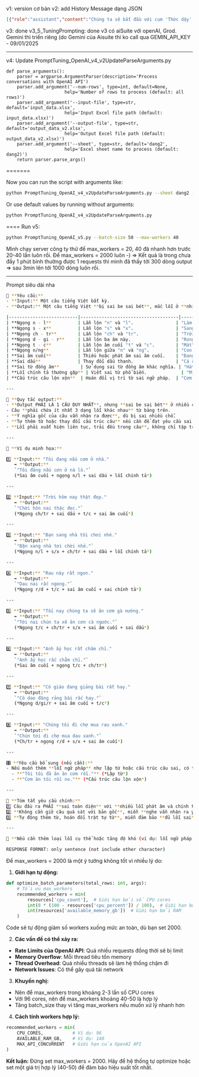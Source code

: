 v1: version cơ bản 
v2: add History Message dạng JSON 
```JSON
[{"role":"assistant","content":"Chúng ta sẽ bắt đầu với cụm 'Thức dậy'. Hãy cùng mình nói cụm 'Thức dậy' bằng tiếng anh nha"},{"role":"user","content":"À, 'Brush teeth' hả?"},{"role":"assistant","content":"Nghe thú vị thế. Nhưng trước tiên cùng nhắc lại cụm 'Thức dậy' trước nhen: 'Wake up'"},{"role":"user","content":"wake up"},{"role":"assistant","content":"Đúng rồi, giờ chúng ta qua cụm tiếp theo nhé. Đánh răng."}]


```
v3: done v3_5_TuningPrompting: done v3 có aiSuite với openAI, Grod. Gemini thì triển riêng (do Gemini của Aisuite thì ko call qua GEMIN_API_KEY - 09/01/2025


---
v4: Update PromptTuning_OpenAI_v4_v2UpdateParseArguments.py
```
def parse_arguments():
    parser = argparse.ArgumentParser(description='Process conversations with OpenAI API')
    parser.add_argument('--num-rows', type=int, default=None,
                      help='Number of rows to process (default: all rows)')
    parser.add_argument('--input-file', type=str, default='input_data.xlsx',
                      help='Input Excel file path (default: input_data.xlsx)')
    parser.add_argument('--output-file', type=str, default='output_data_v2.xlsx',
                      help='Output Excel file path (default: output_data_v2.xlsx)')
    parser.add_argument('--sheet', type=str, default='dang2',
                      help='Excel sheet name to process (default: dang2)')
    return parser.parse_args()
```




=======

Now you can run the script with arguments like:
```bash
python PromptTuning_OpenAI_v4_v2UpdateParseArguments.py --sheet dang2 --num-rows 10 --input-file custom_input.xlsx --output-file custom_output.xlsx
```

Or use default values by running without arguments:
```bash
python PromptTuning_OpenAI_v4_v2UpdateParseArguments.py
```

====
Run v5: 
```bash
python PromptTuning_OpenAI_v5.py --batch-size 50 --max-workers 40
```



Mình chạy server công ty thử để max_workers = 20, 40 đã nhanh hơn trước 20-40 lần luôn rồi. 
Để max_workers = 2000 luôn -) => Kết quả là trong chưa đầy 1 phút bình thường được 1 requests thì mình đã thấy tới 300 dòng output => sau 3min lên tới 1000 dòng luôn rồi. 


---

Prompt siêu dài nha 
```bash
🎯 **Yêu cầu:**
- **Input:** Một câu tiếng Việt bất kỳ.
- **Output:** Một câu tiếng Việt **bị sai be sai bét**, mắc lỗi ở **nhiều chỗ** với ít nhất **3 loại lỗi phát âm** hoặc **chính tả** sau:

|--------------------------|-------------------------------------|----------------------------------------------|
| **Ngọng n - l**          | Lẫn lộn "n" và "l".                | "Làm lon lôn" thay "Làm non non".            |
| **Ngọng s - x**          | Lẫn lộn "s" và "x".                | "Sang xang" thay "Sang sang".                |
| **Ngọng ch - tr**        | Lẫn lộn "ch" và "tr".              | "Trời trăng" thay "Chơi chăng".              |
| **Ngọng d - gi - r**     | Lẫn lộn ba âm này.                 | "Rong rìa" thay "Giông giềng".               |
| **Ngọng t - c**          | Lẫn lộn âm cuối "t" và "c".        | "Mát" thay "Mác".                            |
| **Ngọng n/ng**           | Lẫn lộn giữa "n" và "ng".          | "Con nong" thay "Con nông".                 |
| **Sai âm cuối**          | Thiếu hoặc phát âm sai âm cuối.    | "Đang nấu cơn" thay "Đang nấu cơm".          |
| **Sai dấu**              | Thay đổi dấu thanh.                | "Cá chép" thay "Cá chẹp".                   |
| **Sai từ đồng âm**        | Sử dụng sai từ đồng âm khác nghĩa. | "Hát cao su" thay "Hát cao".                |
| **Lỗi chính tả thường gặp** | Viết sai từ phổ biến.             | "Mỉnh" thay "Mình", "bít" thay "biết".       |
| **Cấu trúc câu lộn xộn**  | Hoán đổi vị trí từ sai ngữ pháp.  | "Cơm ăn tôi no" thay "Tôi ăn cơm no".        |

---

📌 **Quy tắc output:**
- **Output PHẢI LÀ 1 CÂU DUY NHẤT**, nhưng **sai be sai bét** ở nhiều chỗ.  
- Câu **phải chứa ít nhất 3 dạng lỗi khác nhau** từ bảng trên.  
- **Ý nghĩa gốc của câu vẫn nhận ra được**, dù bị sai nhiều chỗ.  
- **Tự thêm từ hoặc thay đổi cấu trúc câu** nếu cần để đạt yêu cầu sai toàn diện.  
- **Lỗi phải xuất hiện liên tục, trải đều trong câu**, không chỉ tập trung ở đầu hoặc cuối câu.

---

📝 **Ví dụ minh họa:**

1️⃣ **Input:** "Tôi đang nấu cơm ở nhà."  
   ➡️ **Output:**  
   `"Tôi đăng nấu cơn ở nà lò."`  
   (*Sai âm cuối + ngọng n/l + sai dấu + lỗi chính tả*)  

---

2️⃣ **Input:** "Trời hôm nay thật đẹp."  
   ➡️ **Output:**  
   `"Chời hôn nai thậc đẹc."`  
   (*Ngọng ch/tr + sai dấu + t/c + sai âm cuối*)  

---

3️⃣ **Input:** "Bạn sang nhà tôi chơi nhé."  
   ➡️ **Output:**  
   `"Bặn xang nhà tơi chời nhẻ."`  
   (*Ngọng n/l + s/x + ch/tr + sai dấu + lỗi chính tả*)  

---

4️⃣ **Input:** "Rau này rất ngon."  
   ➡️ **Output:**  
   `"Dau nai rấc ngong."`  
   (*Ngọng r/d + t/c + sai âm cuối + sai chính tả*)  

---

5️⃣ **Input:** "Tối nay chúng ta sẽ ăn cơm gà nướng."  
   ➡️ **Output:**  
   `"Tới nai chún ta xẽ ăn cơn cà ngước."`  
   (*Ngọng t/c + ch/tr + s/x + sai âm cuối + sai dấu*)  

---

6️⃣ **Input:** "Anh ấy học rất chăm chỉ."  
   ➡️ **Output:**  
   `"Anh ấy học rấc chằm chỉ."`  
   (*Sai âm cuối + ngọng t/c + ch/tr*)  

---

7️⃣ **Input:** "Cô giáo đang giảng bài rất hay."  
   ➡️ **Output:**  
   `"Cô dao đăng rảng bài rấc hay."`  
   (*Ngọng d/gi/r + sai âm cuối + t/c*)  

---

8️⃣ **Input:** "Chúng tôi đi chợ mua rau xanh."  
   ➡️ **Output:**  
   `"Chún tơi đi chợ mua dau xanh."`  
   (*Ch/tr + ngọng r/d + s/x + sai âm cuối*)  

---

🎛 **Yêu cầu bổ sung (nếu cần):**
- Nếu muốn thêm **lỗi ngữ pháp** như lặp từ hoặc cấu trúc câu sai, có thể xuất hiện:  
  - **"Tôi tôi đã ăn ăn cơm rồi."** (*Lặp từ*)  
  - **"Cơm ăn tôi rồi no."** (*Cấu trúc câu lộn xộn*)  

---

📢 **Tóm tắt yêu cầu chính:**  
1️⃣ Câu đầu ra PHẢI **sai toàn diện** với **nhiều lỗi phát âm và chính tả**.  
2️⃣ **Không cần giữ câu quá sát với bản gốc**, miễn **nghe vẫn nhận ra ý chính**.  
3️⃣ **Tự động thêm từ, hoán đổi trật tự từ**, miễn đảm bảo **đủ lỗi sai**.

---

📩 **Nếu cần thêm loại lỗi cụ thể hoặc tăng độ khó (ví dụ: lỗi ngữ pháp phức tạp, từ đồng âm gây hiểu nhầm...), hãy cho mình biết nhé!** 😊

RESPONSE FORMAT: only sentence (not include other character)
```

Để max_workers = 2000 là một ý tưởng không tốt vì nhiều lý do:

1. **Giới hạn tự động:**
```python
def optimize_batch_parameters(total_rows: int, args):
    # Tối ưu max_workers
    recommended_workers = min(
        resources['cpu_count'],  # Giới hạn bởi số CPU cores
        int(8 * (100 - resources['cpu_percent']) / 100),  # Giới hạn bởi CPU usage
        int(resources['available_memory_gb'])  # Giới hạn bởi RAM
    )
```
Code sẽ tự động giảm số workers xuống mức an toàn, dù bạn set 2000.

2. **Các vấn đề có thể xảy ra:**
- **Rate Limits của OpenAI API**: Quá nhiều requests đồng thời sẽ bị limit
- **Memory Overflow**: Mỗi thread tiêu tốn memory
- **Thread Overhead**: Quá nhiều threads sẽ làm hệ thống chậm đi
- **Network Issues**: Có thể gây quá tải network

3. **Khuyến nghị:**
- Nên để max_workers trong khoảng 2-3 lần số CPU cores
- Với 96 cores, nên để max_workers khoảng 40-50 là hợp lý
- Tăng batch_size thay vì tăng max_workers nếu muốn xử lý nhanh hơn

4. **Cách tính workers hợp lý:**
```python
recommended_workers = min(
    CPU_CORES,           # Ví dụ: 96
    AVAILABLE_RAM_GB,    # Ví dụ: 140
    MAX_API_CONCURRENT   # Giới hạn của OpenAI API
)
```

**Kết luận:** Đừng set max_workers = 2000. Hãy để hệ thống tự optimize hoặc set một giá trị hợp lý (40-50) để đảm bảo hiệu suất tốt nhất.
